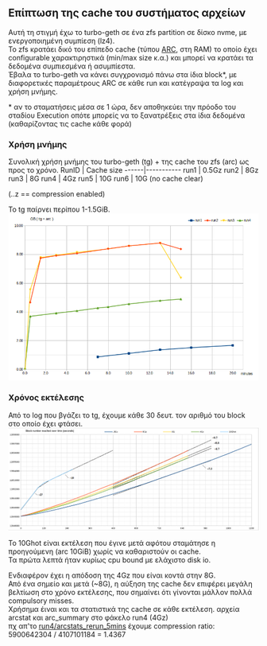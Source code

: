 ## Επίπτωση της cache του συστήματος αρχείων

Αυτή τη στιγμή έχω το turbo-geth σε ένα zfs partition σε δίσκο nvme, με ενεργοποιημένη συμπίεση (lz4).  
Το zfs κρατάει δικό του επίπεδο cache (τύπου [ARC](https://en.wikipedia.org/wiki/Adaptive_replacement_cache), στη RAM) το οποίο έχει configurable χαρακτιρηστικά (min/max size κ.α.) και μπορεί να κρατάει τα δεδομένα συμπιεσμένα ή ασυμπίεστα.  
Έβαλα το turbo-geth να κάνει συγχρονισμό πάνω στα ίδια block\*, με διαφορετικές παραμέτρους ARC σε κάθε run και κατέγραψα τα log και χρήση μνήμης.

\* αν το σταματήσεις μέσα σε 1 ώρα, δεν αποθηκεύει την πρόοδο του σταδίου Execution οπότε μπορείς να το ξανατρέξεις στα ίδια δεδομένα (καθαρίζοντας τις cache κάθε φορά)

### Χρήση μνήμης

Συνολική χρήση μνήμης του turbo-geth (tg) + της cache του zfs (arc) ως προς το χρόνο.
RunID | Cache size
------|-----------
run1  | 0.5Gz
run2  | 8Gz
run3  | 8G
run4  | 4Gz
run5  | 10G
run6  | 10G (no cache clear)

(..z == compression enabled)

To tg παίρνει περίπου 1-1.5GiB.
![](memory_usage_noidle.png)

### Χρόνος εκτέλεσης

Από το log που βγάζει το tg, έχουμε κάθε 30 δευτ. τον αριθμό του block στο οποίο έχει φτάσει.
![](blocks_over_time.png)

To 10Ghot είναι εκτέλεση που έγινε μετά αφότου σταμάτησε η προηγούμενη (arc 10GiB) χωρίς να καθαριστούν οι cache.  
Τα πρώτα λεπτά ήταν κυρίως cpu bound με ελάχιστο disk io.

Ενδιαφέρον έχει η απόδοση της 4Gz που είναι κοντά στην 8G.  
Από ένα σημείο και μετά (~8G), η αύξηση της cache δεν επιφέρει μεγάλη βελτίωση στο χρόνο εκτέλεσης, που σημαίνει ότι γίνονται μάλλον πολλά compulsory misses.  
Χρήσημα έιναι και τα στατιστικά της cache σε κάθε εκτέλεση. αρχεία arcstat και arc_summary στο φάκελο run4 (4Gz)  
πχ απ'το [run4/arcstats_rerun_5mins](run4/arcstats_rerun_5mins) έχουμε compression ratio: 5900642304 / 4107101184 = 1.4367  

